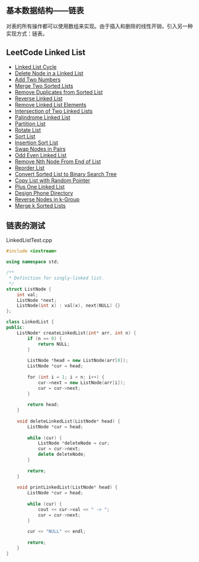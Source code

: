 ## 基本数据结构——链表

对表的所有操作都可以使用数组来实现。由于插入和删除的线性开销，引入另一种实现方式：链表。

## LeetCode Linked List

* [Linked List Cycle](https://github.com/steveLauwh/Data-Structures-And-Algorithms/tree/master/Linked%20List/Linked%20List%20Cycle)
* [Delete Node in a Linked List](https://github.com/steveLauwh/Data-Structures-And-Algorithms/tree/master/Linked%20List/Delete%20Node%20in%20a%20Linked%20List)
* [Add Two Numbers](https://github.com/steveLauwh/Data-Structures-And-Algorithms/tree/master/Linked%20List/Add%20Two%20Numbers)
* [Merge Two Sorted Lists](https://github.com/steveLauwh/Data-Structures-And-Algorithms/tree/master/Linked%20List/Merge%20Two%20Sorted%20Lists)
* [Remove Duplicates from Sorted List](https://github.com/steveLauwh/Data-Structures-And-Algorithms/tree/master/Linked%20List/Remove%20Duplicates%20from%20Sorted%20List)
* [Reverse Linked List](https://github.com/steveLauwh/Data-Structures-And-Algorithms/tree/master/Linked%20List/Reverse%20Linked%20List)
* [Remove Linked List Elements](https://github.com/steveLauwh/Data-Structures-And-Algorithms/tree/master/Linked%20List/Remove%20Linked%20List%20Elements)
* [Intersection of Two Linked Lists](https://github.com/steveLauwh/Data-Structures-And-Algorithms/tree/master/Linked%20List/Intersection%20of%20Two%20Linked%20Lists)
* [Palindrome Linked List](https://github.com/steveLauwh/Data-Structures-And-Algorithms/tree/master/Linked%20List/Palindrome%20Linked%20List)
* [Partition List](https://github.com/steveLauwh/Data-Structures-And-Algorithms/tree/master/Linked%20List/Partition%20List)
* [Rotate List](https://github.com/steveLauwh/Data-Structures-And-Algorithms/tree/master/Linked%20List/Rotate%20List)
* [Sort List](https://github.com/steveLauwh/Data-Structures-And-Algorithms/tree/master/Linked%20List/Sort%20List)
* [Insertion Sort List](https://github.com/steveLauwh/Data-Structures-And-Algorithms/tree/master/Linked%20List/Insertion%20Sort%20List)
* [Swap Nodes in Pairs](https://github.com/steveLauwh/Data-Structures-And-Algorithms/tree/master/Linked%20List/Swap%20Nodes%20in%20Pairs)
* [Odd Even Linked List ](https://github.com/steveLauwh/Data-Structures-And-Algorithms/tree/master/Linked%20List/Odd%20Even%20Linked%20List)
* [Remove Nth Node From End of List](https://github.com/steveLauwh/Data-Structures-And-Algorithms/tree/master/Linked%20List/Remove%20Nth%20Node%20From%20End%20of%20List)
* [Reorder List](https://github.com/steveLauwh/Data-Structures-And-Algorithms/tree/master/Linked%20List/Reorder%20List)
* [Convert Sorted List to Binary Search Tree](https://github.com/steveLauwh/Data-Structures-And-Algorithms/tree/master/Linked%20List/Convert%20Sorted%20List%20to%20Binary%20Search%20Tree)
* [Copy List with Random Pointer](https://github.com/steveLauwh/Data-Structures-And-Algorithms/tree/master/Linked%20List/Copy%20List%20with%20Random%20Pointer)
* [Plus One Linked List](https://github.com/steveLauwh/Data-Structures-And-Algorithms/tree/master/Linked%20List/Plus%20One%20Linked%20List)
* [Design Phone Directory](https://github.com/steveLauwh/Data-Structures-And-Algorithms/tree/master/Linked%20List/Design%20Phone%20Directory)
* [Reverse Nodes in k-Group](https://github.com/steveLauwh/Data-Structures-And-Algorithms/tree/master/Linked%20List/Reverse%20Nodes%20in%20k-Group)
* [Merge k Sorted Lists](https://github.com/steveLauwh/Data-Structures-And-Algorithms/tree/master/Linked%20List/Merge%20k%20Sorted%20Lists)

## 链表的测试

LinkedListTest.cpp
```cpp
#include <iostream>

using namespace std;

/**
 * Definition for singly-linked list.
 */
struct ListNode {
    int val;
    ListNode *next;
    ListNode(int x) : val(x), next(NULL) {}
};

class LinkedList {
public:
    ListNode* createLinkedList(int* arr, int n) {
        if (n == 0) {
            return NULL;
        }
       
        ListNode *head = new ListNode(arr[0]);
        ListNode *cur = head;
        
        for (int i = 1; i < n; i++) {
            cur->next = new ListNode(arr[i]);
            cur = cur->next;
        }
        
        return head;
    }
    
    void deleteLinkedList(ListNode* head) {
        ListNode *cur = head;
        
        while (cur) {
            ListNode *deleteNode = cur;
            cur = cur->next;
            delete deleteNode;
        }
        
        return;
    }
    
    void printLinkedList(ListNode* head) {
        ListNode *cur = head;
        
        while (cur) {
            cout << cur->val << " -> ";
            cur = cur->next;
        }
        
        cur << "NULL" << endl;
        
        return;
    }
}
```
